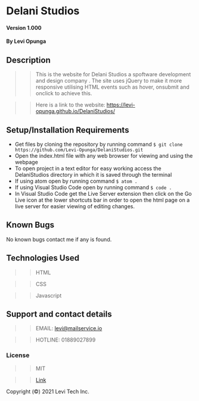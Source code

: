 # Delani Studios

#### Version 1.000

#### By **Levi Opunga**

## Description

> > This is the website for Delani Studios a spoftware development and design company . The site uses jQuery to make it more responsive utilising HTML events such as hover, onsubmit and onclick to achieve this.

> > Here is a link to the website: https://levi-opunga.github.io/DelaniStudios/

## Setup/Installation Requirements

- Get files by cloning the repository by running command `$ git clone https://github.com/Levi-Opunga/DelaniStudios.git`
- Open the index.html file with any web browser for viewing and using the webpage
- To open project in a text editor for easy working access the DelaniStudios directory in which it is saved through the terminal
- If using atom open by running command
  `$ atom .`
- If using Visual Studio Code open by running command
  `$ code .`
- In Visual Studio Code get the Live Server extension then click on the Go Live icon at the lower shortcuts bar in order to open the html page on a live server for easier viewing of editing changes.

## Known Bugs

No known bugs contact me if any is found.

## Technologies Used

> > HTML

> > CSS

> > Javascript

## Support and contact details

> > EMAIL: levi@mailservice.io

> > HOTLINE: 01889027899

### License

> > MIT

> > [Link](https://github.com/Levi-Opunga/DelaniStudios/blob/master/License)

Copyright (©) 2021 Levi Tech Inc.
